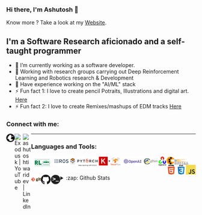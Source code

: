 ### Hi there, I'm Ashutosh 👋

Know more ? Take a look at my [Website].

## I'm a Software Research aficionado and a self-taught programmer

- 🌱 I’m currently working as a software developer.
- 👯 Working with research groups carrying out Deep Reinforcement Learning and Robotics research & Development
- 🥅 Have experience working on the "AI/ML" stack  
- ⚡ Fun fact 1: I love to create pencil Potraits, Illustrations and digital art. [Here](https://ashutoshartworld.wordpress.com/)
- ⚡ Fun fact 2: I love to create Remixes/mashups of EDM tracks [Here](https://exoduashutosh.hubhopper.com/)

### Connect with me:

[<img align="left" alt="ashutoshtiwari13.dev" width="22px" src="https://raw.githubusercontent.com/iconic/open-iconic/master/svg/globe.svg" />][website]
[<img align="left" alt="Exodusk | YouTube" width="22px" src="https://cdn.jsdelivr.net/npm/simple-icons@v3/icons/youtube.svg" />][youtube]
[<img align="left" alt="ashutoshtiwaridev | LinkedIn" width="22px" src="https://cdn.jsdelivr.net/npm/simple-icons@v3/icons/linkedin.svg" />][linkedin]

---
### Languages and Tools:
<img align="left" alt="" width="60px" src="https://github.com/ashutoshtiwari13/ashutoshtiwari13/blob/master/images/RL.png" />
<img align="left" alt="" width="60px" src="https://github.com/ashutoshtiwari13/ashutoshtiwari13/blob/master/images/ROS.png" />
<img align="left" alt="" width="60px" src="https://github.com/ashutoshtiwari13/ashutoshtiwari13/blob/master/images/Pytorch.png" />
<img align="left" alt="" width="60px" src="https://github.com/ashutoshtiwari13/ashutoshtiwari13/blob/master/images/keras.png" />
<img align="left" alt="" width="60px" src="https://github.com/ashutoshtiwari13/ashutoshtiwari13/blob/master/images/openai.png" />
<img align="left" alt="" width="60px" src="https://github.com/ashutoshtiwari13/ashutoshtiwari13/blob/master/images/opencv.png" />
<img align="left" alt="" width="60px" src="https://github.com/ashutoshtiwari13/ashutoshtiwari13/blob/master/images/pybullet.png" />
<img align="left" alt="HTML5" width="26px" src="https://raw.githubusercontent.com/github/explore/80688e429a7d4ef2fca1e82350fe8e3517d3494d/topics/html/html.png" />
<img align="left" alt="CSS3" width="26px" src="https://raw.githubusercontent.com/github/explore/80688e429a7d4ef2fca1e82350fe8e3517d3494d/topics/css/css.png" />
<img align="left" alt="JavaScript" width="26px" src="https://raw.githubusercontent.com/github/explore/80688e429a7d4ef2fca1e82350fe8e3517d3494d/topics/javascript/javascript.png" />
<img align="left" alt="Git" width="26px" src="https://raw.githubusercontent.com/github/explore/80688e429a7d4ef2fca1e82350fe8e3517d3494d/topics/git/git.png" />
<img align="left" alt="GitHub" width="26px" src="https://raw.githubusercontent.com/github/explore/78df643247d429f6cc873026c0622819ad797942/topics/github/github.png" />
<img align="left" alt="Terminal" width="26px" src="https://raw.githubusercontent.com/github/explore/80688e429a7d4ef2fca1e82350fe8e3517d3494d/topics/terminal/terminal.png" />

<br/>
<br/>

<details>
  <summary>:zap: Github Stats</summary>

  <img align="left" alt="ashutosh Github Stats" src="https://github-readme-stats.codestackr.vercel.app/api?username=ashutoshtiwari13&show_icons=true&hide_border=true&theme=radical" />

</details>

[Website]: https://ashutoshtiwari13.github.io/
[linkedin]: https://www.linkedin.com/in/ashutoshtiwaridev
[youtube]: https://www.youtube.com/channel/UCNWZpGXT8-EG01Ueler-Oqw
